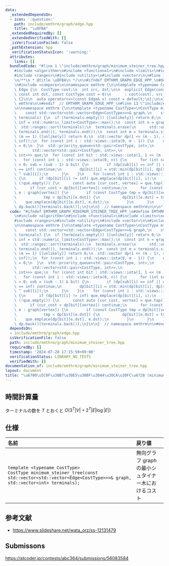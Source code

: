 ```yaml
---
data:
  _extendedDependsOn:
  - icon: ':question:'
    path: include/emthrm/graph/edge.hpp
    title: "\u8FBA"
  _extendedRequiredBy: []
  _extendedVerifiedWith: []
  _isVerificationFailed: false
  _pathExtension: hpp
  _verificationStatusIcon: ':warning:'
  attributes:
    links: []
  bundledCode: "#line 1 \"include/emthrm/graph/minimum_steiner_tree.hpp\"\n\n\n\n\
    #include <algorithm>\n#include <functional>\n#include <limits>\n#include <queue>\n\
    #include <ranges>\n#include <utility>\n#include <vector>\n\n#line 1 \"include/emthrm/graph/edge.hpp\"\
    \n/**\n * @title \u8FBA\n */\n\n#ifndef EMTHRM_GRAPH_EDGE_HPP_\n#define EMTHRM_GRAPH_EDGE_HPP_\n\
    \n#include <compare>\n\nnamespace emthrm {\n\ntemplate <typename CostType>\nstruct\
    \ Edge {\n  CostType cost;\n  int src, dst;\n\n  explicit Edge(const int src,\
    \ const int dst, const CostType cost = 0)\n      : cost(cost), src(src), dst(dst)\
    \ {}\n\n  auto operator<=>(const Edge& x) const = default;\n};\n\n}  // namespace\
    \ emthrm\n\n#endif  // EMTHRM_GRAPH_EDGE_HPP_\n#line 13 \"include/emthrm/graph/minimum_steiner_tree.hpp\"\
    \n\nnamespace emthrm {\n\ntemplate <typename CostType>\nCostType minimum_steiner_tree(\n\
    \    const std::vector<std::vector<Edge<CostType>>>& graph,\n    std::vector<int>\
    \ terminals) {\n  if (terminals.empty()) [[unlikely]] return 0;\n  const CostType\
    \ inf = std::numeric_limits<CostType>::max();\n  const int n = graph.size();\n\
    \  std::ranges::sort(terminals);\n  terminals.erase(\n      std::unique(terminals.begin(),\
    \ terminals.end()), terminals.end());\n  const int m = terminals.size();\n  if\
    \ (m == 1) [[unlikely]] return 0;\n  std::vector dp(1 << (m - 1), std::vector(n,\
    \ inf));\n  for (const int i : std::views::iota(0, m - 1)) {\n    dp[1 << i][terminals[i]]\
    \ = 0;\n  }\n  std::priority_queue<std::pair<CostType, int>,\n               \
    \       std::vector<std::pair<CostType, int>>,\n                      std::greater<std::pair<CostType,\
    \ int>>> que;\n  for (const int bit : std::views::iota(1, 1 << (m - 1))) {\n \
    \   for (const int i : std::views::iota(0, n)) {\n      for (int sub = bit; sub\
    \ > 0; sub = (sub - 1) & bit) {\n        if (dp[sub][i] == inf || dp[bit ^ sub][i]\
    \ == inf) continue;\n        dp[bit][i] = std::min(dp[bit][i], dp[sub][i] + dp[bit\
    \ ^ sub][i]);\n      }\n    }\n    for (const int i : std::views::iota(0, n))\
    \ {\n      if (dp[bit][i] != inf) que.emplace(dp[bit][i], i);\n    }\n    while\
    \ (!que.empty()) {\n      const auto [cur_cost, vertex] = que.top();\n      que.pop();\n\
    \      if (cur_cost > dp[bit][vertex]) continue;\n      for (const Edge<CostType>&\
    \ e : graph[vertex]) {\n        if (const CostType tmp = dp[bit][vertex] + e.cost;\n\
    \            tmp < dp[bit][e.dst]) {\n          dp[bit][e.dst] = tmp;\n      \
    \    que.emplace(dp[bit][e.dst], e.dst);\n        }\n      }\n    }\n  }\n  return\
    \ dp.back()[terminals.back()];\n}\n\n}  // namespace emthrm\n\n\n"
  code: "#ifndef EMTHRM_GRAPH_MINIMUM_STEINER_TREE_HPP_\n#define EMTHRM_GRAPH_MINIMUM_STEINER_TREE_HPP_\n\
    \n#include <algorithm>\n#include <functional>\n#include <limits>\n#include <queue>\n\
    #include <ranges>\n#include <utility>\n#include <vector>\n\n#include \"emthrm/graph/edge.hpp\"\
    \n\nnamespace emthrm {\n\ntemplate <typename CostType>\nCostType minimum_steiner_tree(\n\
    \    const std::vector<std::vector<Edge<CostType>>>& graph,\n    std::vector<int>\
    \ terminals) {\n  if (terminals.empty()) [[unlikely]] return 0;\n  const CostType\
    \ inf = std::numeric_limits<CostType>::max();\n  const int n = graph.size();\n\
    \  std::ranges::sort(terminals);\n  terminals.erase(\n      std::unique(terminals.begin(),\
    \ terminals.end()), terminals.end());\n  const int m = terminals.size();\n  if\
    \ (m == 1) [[unlikely]] return 0;\n  std::vector dp(1 << (m - 1), std::vector(n,\
    \ inf));\n  for (const int i : std::views::iota(0, m - 1)) {\n    dp[1 << i][terminals[i]]\
    \ = 0;\n  }\n  std::priority_queue<std::pair<CostType, int>,\n               \
    \       std::vector<std::pair<CostType, int>>,\n                      std::greater<std::pair<CostType,\
    \ int>>> que;\n  for (const int bit : std::views::iota(1, 1 << (m - 1))) {\n \
    \   for (const int i : std::views::iota(0, n)) {\n      for (int sub = bit; sub\
    \ > 0; sub = (sub - 1) & bit) {\n        if (dp[sub][i] == inf || dp[bit ^ sub][i]\
    \ == inf) continue;\n        dp[bit][i] = std::min(dp[bit][i], dp[sub][i] + dp[bit\
    \ ^ sub][i]);\n      }\n    }\n    for (const int i : std::views::iota(0, n))\
    \ {\n      if (dp[bit][i] != inf) que.emplace(dp[bit][i], i);\n    }\n    while\
    \ (!que.empty()) {\n      const auto [cur_cost, vertex] = que.top();\n      que.pop();\n\
    \      if (cur_cost > dp[bit][vertex]) continue;\n      for (const Edge<CostType>&\
    \ e : graph[vertex]) {\n        if (const CostType tmp = dp[bit][vertex] + e.cost;\n\
    \            tmp < dp[bit][e.dst]) {\n          dp[bit][e.dst] = tmp;\n      \
    \    que.emplace(dp[bit][e.dst], e.dst);\n        }\n      }\n    }\n  }\n  return\
    \ dp.back()[terminals.back()];\n}\n\n}  // namespace emthrm\n\n#endif  // EMTHRM_GRAPH_MINIMUM_STEINER_TREE_HPP_\n"
  dependsOn:
  - include/emthrm/graph/edge.hpp
  isVerificationFile: false
  path: include/emthrm/graph/minimum_steiner_tree.hpp
  requiredBy: []
  timestamp: '2024-07-28 17:15:50+09:00'
  verificationStatus: LIBRARY_NO_TESTS
  verifiedWith: []
documentation_of: include/emthrm/graph/minimum_steiner_tree.hpp
layout: document
title: "\u6700\u5C0F\u30B7\u30E5\u30BF\u30A4\u30CA\u30FC\u6728 (minimum Steiner tree)"
---
```



## 時間計算量

ターミナルの数を $T$ とおくと $O(3^T \lvert V \rvert + 2^T \lvert E \rvert \log{\lvert E \rvert})$


## 仕様

|名前|戻り値|
|:--|:--|
|`template <typename CostType>`<br>`CostType minimum_steiner_tree(const std::vector<std::vector<Edge<CostType>>>& graph, std::vector<int> terminals);`|無向グラフ $\mathrm{graph}$ の最小シュタイナー木におけるコスト|


## 参考文献

- https://www.slideshare.net/wata_orz/ss-12131479


## Submissons

https://atcoder.jp/contests/abc364/submissions/56083584
